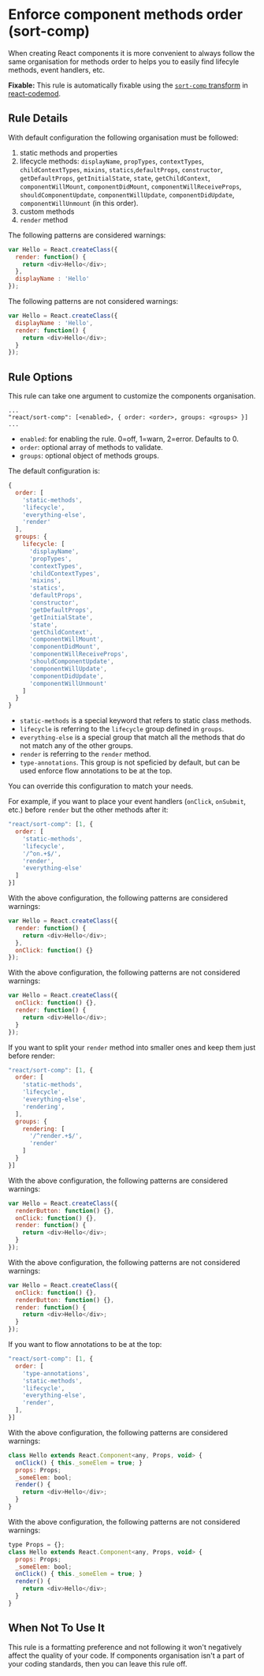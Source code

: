 # Enforce component methods order (sort-comp)

When creating React components it is more convenient to always follow the same organisation for methods order to helps you to easily find lifecyle methods, event handlers, etc.

**Fixable:** This rule is automatically fixable using the [`sort-comp` transform](https://github.com/reactjs/react-codemod/blob/master/transforms/sort-comp.js) in [react-codemod](https://www.npmjs.com/package/react-codemod).

## Rule Details

With default configuration the following organisation must be followed:

  1. static methods and properties
  2. lifecycle methods: `displayName`, `propTypes`, `contextTypes`, `childContextTypes`, `mixins`, `statics`,`defaultProps`, `constructor`, `getDefaultProps`, `getInitialState`, `state`, `getChildContext`, `componentWillMount`, `componentDidMount`, `componentWillReceiveProps`, `shouldComponentUpdate`, `componentWillUpdate`, `componentDidUpdate`, `componentWillUnmount` (in this order).
  3. custom methods
  4. `render` method

The following patterns are considered warnings:

```js
var Hello = React.createClass({
  render: function() {
    return <div>Hello</div>;
  },
  displayName : 'Hello'
});
```

The following patterns are not considered warnings:

```js
var Hello = React.createClass({
  displayName : 'Hello',
  render: function() {
    return <div>Hello</div>;
  }
});
```

## Rule Options

This rule can take one argument to customize the components organisation.

```
...
"react/sort-comp": [<enabled>, { order: <order>, groups: <groups> }]
...
```

* `enabled`: for enabling the rule. 0=off, 1=warn, 2=error. Defaults to 0.
* `order`: optional array of methods to validate.
* `groups`: optional object of methods groups.

The default configuration is:

```js
{
  order: [
    'static-methods',
    'lifecycle',
    'everything-else',
    'render'
  ],
  groups: {
    lifecycle: [
      'displayName',
      'propTypes',
      'contextTypes',
      'childContextTypes',
      'mixins',
      'statics',
      'defaultProps',
      'constructor',
      'getDefaultProps',
      'getInitialState',
      'state',
      'getChildContext',
      'componentWillMount',
      'componentDidMount',
      'componentWillReceiveProps',
      'shouldComponentUpdate',
      'componentWillUpdate',
      'componentDidUpdate',
      'componentWillUnmount'
    ]
  }
}
```

* `static-methods` is a special keyword that refers to static class methods.
* `lifecycle` is referring to the `lifecycle` group defined in `groups`.
* `everything-else` is a special group that match all the methods that do not match any of the other groups.
* `render` is referring to the `render` method.
* `type-annotations`. This group is not speficied by default, but can be used enforce flow annotations to be at the top.

You can override this configuration to match your needs.

For example, if you want to place your event handlers (`onClick`, `onSubmit`, etc.) before `render` but the other methods after it:

```js
"react/sort-comp": [1, {
  order: [
    'static-methods',
    'lifecycle',
    '/^on.+$/',
    'render',
    'everything-else'
  ]
}]
```

With the above configuration, the following patterns are considered warnings:

```js
var Hello = React.createClass({
  render: function() {
    return <div>Hello</div>;
  },
  onClick: function() {}
});
```

With the above configuration, the following patterns are not considered warnings:

```js
var Hello = React.createClass({
  onClick: function() {},
  render: function() {
    return <div>Hello</div>;
  }
});
```

If you want to split your `render` method into smaller ones and keep them just before render:

```js
"react/sort-comp": [1, {
  order: [
    'static-methods',
    'lifecycle',
    'everything-else',
    'rendering',
  ],
  groups: {
    rendering: [
      '/^render.+$/',
      'render'
    ]
  }
}]
```

With the above configuration, the following patterns are considered warnings:

```js
var Hello = React.createClass({
  renderButton: function() {},
  onClick: function() {},
  render: function() {
    return <div>Hello</div>;
  }
});
```

With the above configuration, the following patterns are not considered warnings:

```js
var Hello = React.createClass({
  onClick: function() {},
  renderButton: function() {},
  render: function() {
    return <div>Hello</div>;
  }
});
```

If you want to flow annotations to be at the top:

```js
"react/sort-comp": [1, {
  order: [
    'type-annotations',
    'static-methods',
    'lifecycle',
    'everything-else',
    'render',
  ],
}]
```

With the above configuration, the following patterns are considered warnings:

```js
class Hello extends React.Component<any, Props, void> {
  onClick() { this._someElem = true; }
  props: Props;
  _someElem: bool;
  render() {
    return <div>Hello</div>;
  }
}
```

With the above configuration, the following patterns are not considered warnings:

```js
type Props = {};
class Hello extends React.Component<any, Props, void> {
  props: Props;
  _someElem: bool;
  onClick() { this._someElem = true; }
  render() {
    return <div>Hello</div>;
  }
}
```


## When Not To Use It

This rule is a formatting preference and not following it won't negatively affect the quality of your code. If components organisation isn't a part of your coding standards, then you can leave this rule off.
